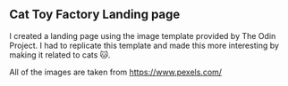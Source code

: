 ## Cat Toy Factory Landing page

I created a landing page using the image template provided by The Odin Project. I had to replicate this template and made this more interesting by making it related to cats 🐱.

All of the images are taken from https://www.pexels.com/

